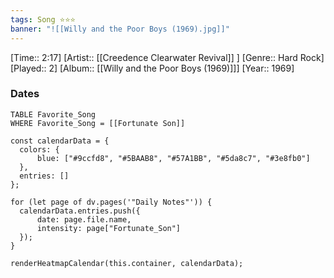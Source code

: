 ```yaml
---
tags: Song ⭐⭐⭐ 
banner: "![[Willy and the Poor Boys (1969).jpg]]"
---
```

[Time:: 2:17]
[Artist:: [[Creedence Clearwater Revival]] ]
[Genre:: Hard Rock]
[Played:: 2]
[Album:: [[Willy and the Poor Boys (1969)]]]
[Year:: 1969]
### Dates
````dataview
TABLE Favorite_Song
WHERE Favorite_Song = [[Fortunate Son]]
````
  ```dataviewjs
const calendarData = { 
	colors: { 
		blue: ["#9ccfd8", "#5BAAB8", "#57A1BB", "#5da8c7", "#3e8fb0"] 
	}, 
	entries: [] 
}; 

for (let page of dv.pages('"Daily Notes"')) { 
	calendarData.entries.push({ 
		date: page.file.name, 
		intensity: page["Fortunate_Son"]
	}); 
} 

renderHeatmapCalendar(this.container, calendarData);
```

